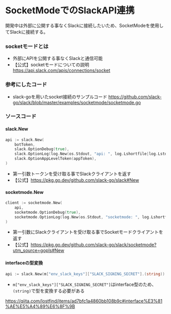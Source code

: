 # SocketModeでのSlackAPI連携
開発中は外部に公開する事なくSlackに接続したいため、SocketModeを使用してSlackに接続する。

### socketモードとは
- 外部にAPIを公開する事なくSlackと通信可能
- 【公式】socketモードについての説明
https://api.slack.com/apis/connections/socket

### 参考にしたコード
- slack-goを用いたsocket接続のサンプルコード 
https://github.com/slack-go/slack/blob/master/examples/socketmode/socketmode.go

### ソースコード

#### slack.New
```go
api := slack.New(
	botToken,
	slack.OptionDebug(true),
	slack.OptionLog(log.New(os.Stdout, "api: ", log.Lshortfile|log.LstdFlags)),
	slack.OptionAppLevelToken(appToken),
)
```
- 第一引数トークンを受け取る事でSlackクライアントを返す
- 【公式】https://pkg.go.dev/github.com/slack-go/slack#New

#### socketmode.New
```go
client := socketmode.New(
	api,
	socketmode.OptionDebug(true),
	socketmode.OptionLog(log.New(os.Stdout, "socketmode: ", log.Lshortfile|log.LstdFlags)),
)
```
- 第一引数にSlackクライアントを受け取る事でSocketモードクライアントを返す
- 【公式】https://pkg.go.dev/github.com/slack-go/slack/socketmode?utm_source=gopls#New

#### interfaceの型変換
```go
api := slack.New(m["env_slack_keys"]["SLACK_SIGNING_SECRET"].(string))
```
- `m["env_slack_keys"]["SLACK_SIGNING_SECRET"]`はinterface型のため、`(string)`で型を変換する必要がある

https://qiita.com/lostfind/items/ad7bfc1a4860bb108b9c#interface%E3%81%AE%E5%A4%89%E6%8F%9B



